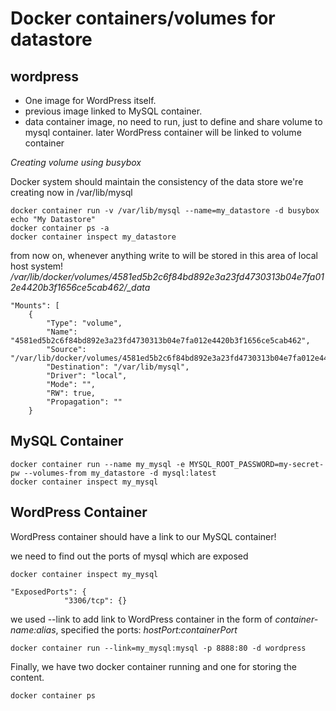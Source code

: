 # Docker containers/volumes for datastore

## wordpress

- One image for WordPress itself.
- previous image linked to MySQL container.
- data container image, no need to run, just to define and share volume to mysql container. later WordPress container will be linked to volume container

*Creating volume using busybox*

Docker system should maintain the consistency of the data store we're creating now in /var/lib/mysql

```
docker container run -v /var/lib/mysql --name=my_datastore -d busybox echo "My Datastore"
docker container ps -a
docker container inspect my_datastore
```
from now on, whenever anything write to will be stored in this area of local host system!
*/var/lib/docker/volumes/4581ed5b2c6f84bd892e3a23fd4730313b04e7fa012e4420b3f1656ce5cab462/_data*

```
"Mounts": [
    {
        "Type": "volume",
        "Name": "4581ed5b2c6f84bd892e3a23fd4730313b04e7fa012e4420b3f1656ce5cab462",
        "Source": "/var/lib/docker/volumes/4581ed5b2c6f84bd892e3a23fd4730313b04e7fa012e4420b3f1656ce5cab462/_data",
        "Destination": "/var/lib/mysql",
        "Driver": "local",
        "Mode": "",
        "RW": true,
        "Propagation": ""
    }
```

## MySQL Container

```
docker container run --name my_mysql -e MYSQL_ROOT_PASSWORD=my-secret-pw --volumes-from my_datastore -d mysql:latest
docker container inspect my_mysql
```

## WordPress Container
WordPress container should have a link to our MySQL container!

we need to find out the ports of mysql which are exposed
```
docker container inspect my_mysql

"ExposedPorts": {
            "3306/tcp": {}
```

we used --link to add link to WordPress container in the form of *container-name:alias*, specified the ports: *hostPort:containerPort*

```
docker container run --link=my_mysql:mysql -p 8888:80 -d wordpress
```


Finally, we have two docker container running and one for storing the content.

```
docker container ps
```
